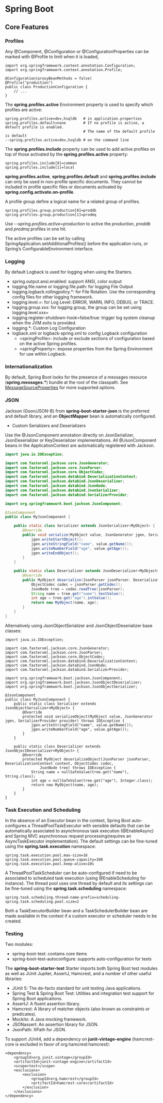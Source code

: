 # Spring Boot

## Core Features
    
### Profiles
Any @Component, @Configuration or @ConfigurationProperties can be marked with @Profile to limit when it is loaded,

```
import org.springframework.context.annotation.Configuration;
import org.springframework.context.annotation.Profile;

@Configuration(proxyBeanMethods = false)
@Profile("production")
public class ProductionConfiguration {
    // ...
}
```

The **spring.profiles.active** Environment property is used to specify which profiles are active:
```
spring.profiles.active=dev,hsqldb   # in application.properties
spring.profiles.default=none        # If no profile is active, a default profile is enabled. 
                                    # The name of the default profile is default
--spring.profiles.active=dev,hsqldb # on the command line
```

The **spring.profiles.include** property can be used to add active profiles on top of those activated by the **spring.profiles.active** property:
```
spring.profiles.include[0]=common
spring.profiles.include[1]=local
```
**spring.profiles.active**, **spring.profiles.default** and **spring.profiles.include** can only be used in non-profile specific documents. They cannot be included in profile specific files or documents activated by **spring.config.activate.on-profile**.

A profile group define a logical name for a related group of profiles.
```
spring.profiles.group.production[0]=proddb
spring.profiles.group.production[1]=prodmq
```
Use *--spring.profiles.active=production* to active the *production*, *proddb* and *prodmq* profiles in one hit.

The active profiles can be set by calling SpringApplication.setAdditionalProfiles() before the application runs, or Spring’s ConfigurableEnvironment interface.

### Logging

By default Logback is used for logging when using the Starters. 

- spring.output.ansi.enabled: support ANSI, color output
- logging.file.name or logging.file.path: for logging File Output
- logging.logback.rollingpolicy.\*: for File Rotation. Use the corresponding config files for other logging framework.
- logging.level.<logger-name>=<level>: for Log Level: ERROR, WARN, INFO, DEBUG, or TRACE.
- logging.group.xxx: for logging group, the group can be set using logging.level.xxx=<level>
- logging.register-shutdown-hook=false/true: trigger log system cleanup when the JVM exits is provided.
- logging.\*: Custom Log Configuration    
- logback.xml or logback-spring.xml to config Logback configuration
     - \<springProfile\>: include or exclude sections of configuration based on the active Spring profiles.
     - \<springProperty\>: expose properties from the Spring Environment for use within Logback.

### Internationalization
    
By default, Spring Boot looks for the presence of a messages resource (**spring.messages.\***) bundle at the root of the classpath. See [MessageSourceProperties](https://github.com/spring-projects/spring-boot/blob/v2.7.3/spring-boot-project/spring-boot-autoconfigure/src/main/java/org/springframework/boot/autoconfigure/context/MessageSourceProperties.java) for more supported options.

### JSON
Jackson (Gson/JSON-B) from  **spring-boot-starter-json** is the preferred and default library, and an **ObjectMapper** bean is automatically configured.   

- Custom Serializers and Deserializers    

Use the @JsonComponent annotation directly on JsonSerializer, JsonDeserializer or KeyDeserializer implementations. All @JsonComponent beans in the ApplicationContext are automatically registered with Jackson. 
```java
import java.io.IOException;

import com.fasterxml.jackson.core.JsonGenerator;
import com.fasterxml.jackson.core.JsonParser;
import com.fasterxml.jackson.core.ObjectCodec;
import com.fasterxml.jackson.databind.DeserializationContext;
import com.fasterxml.jackson.databind.JsonDeserializer;
import com.fasterxml.jackson.databind.JsonNode;
import com.fasterxml.jackson.databind.JsonSerializer;
import com.fasterxml.jackson.databind.SerializerProvider;

import org.springframework.boot.jackson.JsonComponent;

@JsonComponent
public class MyJsonComponent {

    public static class Serializer extends JsonSerializer<MyObject> {
        @Override
        public void serialize(MyObject value, JsonGenerator jgen, SerializerProvider serializers) throws IOException {
            jgen.writeStartObject();
            jgen.writeStringField("name", value.getName());
            jgen.writeNumberField("age", value.getAge());
            jgen.writeEndObject();
        }
    }

    public static class Deserializer extends JsonDeserializer<MyObject> {
        @Override
        public MyObject deserialize(JsonParser jsonParser, DeserializationContext ctxt) throws IOException {
            ObjectCodec codec = jsonParser.getCodec();
            JsonNode tree = codec.readTree(jsonParser);
            String name = tree.get("name").textValue();
            int age = tree.get("age").intValue();
            return new MyObject(name, age);
        }
    }
}
```
Alternatively using JsonObjectSerializer and JsonObjectDeserializer base classes:
```
import java.io.IOException;

import com.fasterxml.jackson.core.JsonGenerator;
import com.fasterxml.jackson.core.JsonParser;
import com.fasterxml.jackson.core.ObjectCodec;
import com.fasterxml.jackson.databind.DeserializationContext;
import com.fasterxml.jackson.databind.JsonNode;
import com.fasterxml.jackson.databind.SerializerProvider;

import org.springframework.boot.jackson.JsonComponent;
import org.springframework.boot.jackson.JsonObjectDeserializer;
import org.springframework.boot.jackson.JsonObjectSerializer;

@JsonComponent
public class MyJsonComponent {
    public static class Serializer extends JsonObjectSerializer<MyObject> {
        @Override
        protected void serializeObject(MyObject value, JsonGenerator jgen, SerializerProvider provider) throws IOException {
            jgen.writeStringField("name", value.getName());
            jgen.writeNumberField("age", value.getAge());
        }
    }

    public static class Deserializer extends JsonObjectDeserializer<MyObject> {
        @Override
        protected MyObject deserializeObject(JsonParser jsonParser, DeserializationContext context, ObjectCodec codec,
                JsonNode tree) throws IOException {
            String name = nullSafeValue(tree.get("name"), String.class);
            int age = nullSafeValue(tree.get("age"), Integer.class);
            return new MyObject(name, age);
        }
    }
}
```    

### Task Execution and Scheduling
In the absence of an Executor bean in the context, Spring Boot auto-configures a ThreadPoolTaskExecutor with sensible defaults that can be automatically associated to asynchronous task execution (@EnableAsync) and Spring MVC asynchronous request processing(requires an AsyncTaskExecutor implementation). The default settings can be fine-tuned using the **spring.task.execution** namespace:
```
spring.task.execution.pool.max-size=16
spring.task.execution.pool.queue-capacity=100
spring.task.execution.pool.keep-alive=10s
```    
A ThreadPoolTaskScheduler can be auto-configured if need to be associated to scheduled task execution (using @EnableScheduling for instance). The thread pool uses one thread by default and its settings can be fine-tuned using the **spring.task.scheduling** namespace:
```
spring.task.scheduling.thread-name-prefix=scheduling-
spring.task.scheduling.pool.size=2
```    
Both a TaskExecutorBuilder bean and a TaskSchedulerBuilder bean are made available in the context if a custom executor or scheduler needs to be created.

### Testing
Two modules:    
- spring-boot-test: contains core items
- spring-boot-test-autoconfigure: supports auto-configuration for tests    
    
The **spring-boot-starter-test** Starter imports both Spring Boot test modules as well as JUnit Jupiter, AssertJ, Hamcrest, and a number of other useful libraries:
- JUnit 5: The de-facto standard for unit testing Java applications.
- Spring Test & Spring Boot Test: Utilities and integration test support for Spring Boot applications.
- AssertJ: A fluent assertion library.
- Hamcrest: A library of matcher objects (also known as constraints or predicates).
- Mockito: A Java mocking framework.
- JSONassert: An assertion library for JSON.
- JsonPath: XPath for JSON.
    
To support JUnit4, add a dependency on **junit-vintage-engine** (hamcrest-core is excluded in favor of org.hamcrest:hamcrest):
```
<dependency>
    <groupId>org.junit.vintage</groupId>
    <artifactId>junit-vintage-engine</artifactId>
    <scope>test</scope>
    <exclusions>
        <exclusion>
            <groupId>org.hamcrest</groupId>
            <artifactId>hamcrest-core</artifactId>
        </exclusion>
    </exclusions>
</dependency>    
```     

    
    
    
